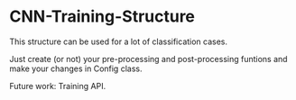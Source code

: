 # CNN-Training-Structure

This structure can be used for a lot of classification cases.

Just create (or not) your pre-processing and post-processing funtions and make your changes in Config class.

Future work: Training API.
